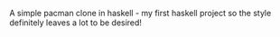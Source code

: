 A simple pacman clone in haskell - my first haskell project so the style definitely leaves a lot to be desired!
